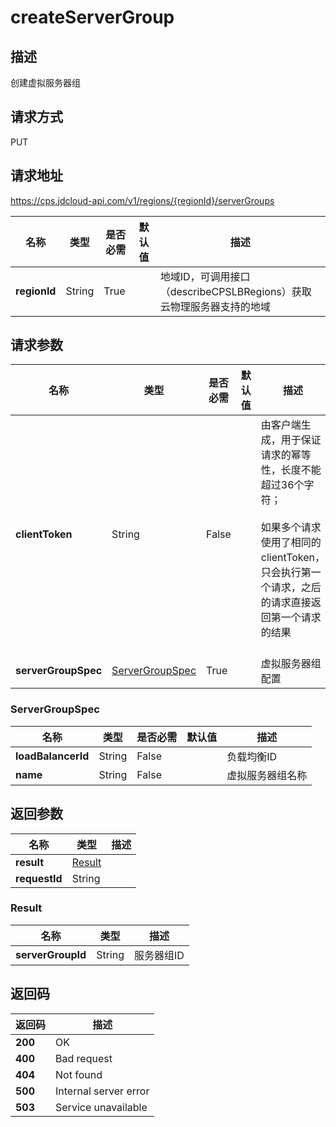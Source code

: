 # createServerGroup


## 描述
创建虚拟服务器组

## 请求方式
PUT

## 请求地址
https://cps.jdcloud-api.com/v1/regions/{regionId}/serverGroups

|名称|类型|是否必需|默认值|描述|
|---|---|---|---|---|
|**regionId**|String|True| |地域ID，可调用接口（describeCPSLBRegions）获取云物理服务器支持的地域|

## 请求参数
|名称|类型|是否必需|默认值|描述|
|---|---|---|---|---|
|**clientToken**|String|False| |由客户端生成，用于保证请求的幂等性，长度不能超过36个字符；<br/><br>如果多个请求使用了相同的clientToken，只会执行第一个请求，之后的请求直接返回第一个请求的结果<br/><br>|
|**serverGroupSpec**|[ServerGroupSpec](createservergroup#servergroupspec)|True| |虚拟服务器组配置|

### <div id="servergroupspec">ServerGroupSpec</div>
|名称|类型|是否必需|默认值|描述|
|---|---|---|---|---|
|**loadBalancerId**|String|False| |负载均衡ID|
|**name**|String|False| |虚拟服务器组名称|

## 返回参数
|名称|类型|描述|
|---|---|---|
|**result**|[Result](createservergroup#result)| |
|**requestId**|String| |

### <div id="result">Result</div>
|名称|类型|描述|
|---|---|---|
|**serverGroupId**|String|服务器组ID|

## 返回码
|返回码|描述|
|---|---|
|**200**|OK|
|**400**|Bad request|
|**404**|Not found|
|**500**|Internal server error|
|**503**|Service unavailable|
